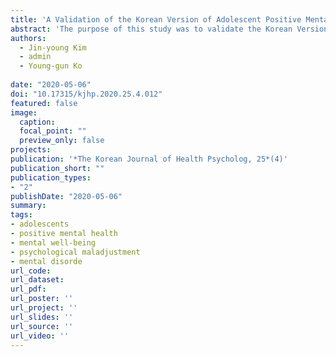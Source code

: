 ```yaml
---
title: 'A Validation of the Korean Version of Adolescent Positive Mental Health Scale'
abstract: 'The purpose of this study was to validate the Korean Version of the Adolescent Positive Health Scale. The confirmatory factor analysis was conducted with 1,668 adolescents (960 middle school students and 708 high school students) who completed the Korean Version of the Adolescent Positive Health Scale. Convergent and discriminant validity were investigated using an independent sample of 189 adolescents (99 middle school students and 90 high school students) who responded to the following questionnaires: the Korean Version of the Adolescent Positive Health Scale, the School Adjustment Scale, the Ego Strength Scale, and the Social Support Appraisal Scale. The results showed that reliability coefficients (Cronbach’s α) of the Korean Version of the Adolescent Positive Health Scale were .92 for the mental well-being factor and .82 for the psychological maladjustment factor. According to the confirmatory factor analysis, a model with the correlation between the mental well-being and psychological maladjustment factor evidenced a better fit than a model without correlation between the two factors. The Mental Well-being Scale positively correlated with the School Adjustment Scale, the Ego Strength Scale, and the Social Support Appraisal Scale while the Psychological Maladjustment Scale negatively correlated with those scales. Based on these findings, it was discussed that a longitudinal study would be necessary to investigate the effects of positive mental health type on the prevention of mental disorders and process of recover'
authors:
  - Jin-young Kim
  - admin
  - Young-gun Ko
  
date: "2020-05-06"
doi: "10.17315/kjhp.2020.25.4.012"
featured: false
image:
  caption: 
  focal_point: ""
  preview_only: false
projects:
publication: '*The Korean Journal of Health Psycholog, 25*(4)'
publication_short: ""
publication_types:
- "2"
publishDate: "2020-05-06"
summary: 
tags:
- adolescents
- positive mental health
- mental well-being
- psychological maladjustment
- mental disorde
url_code: 
url_dataset: 
url_pdf: 
url_poster: ''
url_project: ''
url_slides: ''
url_source: ''
url_video: ''
---
```

